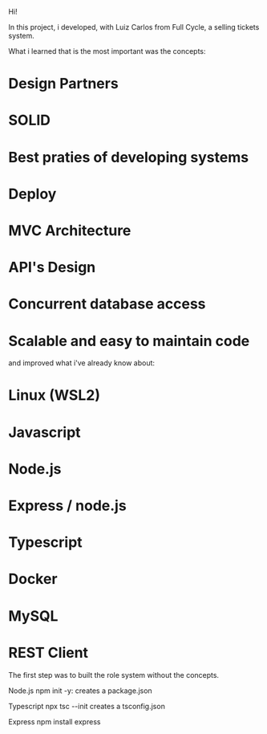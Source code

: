 Hi!

In this project, i developed, with Luiz Carlos from Full Cycle, a selling tickets system.

What i learned that is the most important was the concepts:
# Design Partners 
# SOLID
# Best praties of developing systems
# Deploy
# MVC Architecture
# API's Design
# Concurrent database access
# Scalable and easy to maintain code

and improved what i've already know about: 
# Linux (WSL2)
# Javascript
# Node.js
# Express / node.js
# Typescript
# Docker
# MySQL
# REST Client

The first step was to built the role system without the concepts.

Node.js 
npm init -y: creates a package.json

Typescript
npx tsc --init creates a tsconfig.json

Express
npm install express










